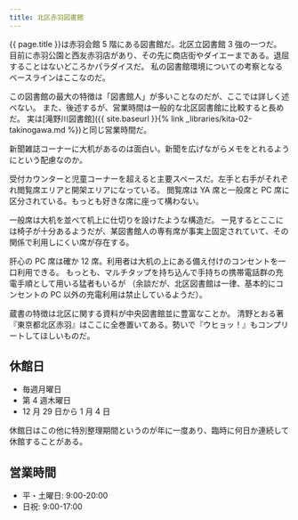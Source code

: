 ```yaml
---
title: 北区赤羽図書館
---
```


{{ page.title }}は赤羽会館 5 階にある図書館だ。北区立図書館 3 強の一つだ。
目前に赤羽公園と西友赤羽店があり、その先に商店街やダイエーまである。退屈することはないどころかパラダイスだ。
私の図書館環境についての考察となるベースラインはここなのだ。

この図書館の最大の特徴は「図書館人」が多いことなのだが、ここでは詳しく述べない。
また、後述するが、営業時間は一般的な北区図書館に比較すると長めだ。
実は[滝野川図書館]({{ site.baseurl }}{% link _libraries/kita-02-takinogawa.md %})と同じ営業時間だ。

新聞雑誌コーナーに大机があるのは面白い。新聞を広げながらメモをとれるようにという配慮なのか。

受付カウンターと児童コーナーを超えると主要スペースだ。左手と右手がそれぞれ閲覧席エリアと開架エリアになっている。
閲覧席は YA 席と一般席と PC 席に区分されている。もっとも好きな席に座って構わない。

一般席は大机を並べて机上に仕切りを設けたような構造だ。
一見するとここには椅子が十分あるようだが、某図書館人の専有席が事実上固定されていて、その関係で利用しにくい席が存在する。

肝心の PC 席は確か 12 席。利用者は大机の上にある備え付けのコンセントを一口利用できる。
もっとも、マルチタップを持ち込んで手持ちの携帯電話群の充電手順として用いる猛者もいるが
（余談だが、北区図書館は一律、基本的にコンセントの PC 以外の充電利用は禁止しているようだ）。

蔵書の特徴は北区に関する資料が中央図書館並に豊富なことか。
清野とおる著『東京都北区赤羽』はここに全巻置いてある。勢いで『ウヒョッ！』もコンプリートしてほしいものだ。

## 休館日

* 毎週月曜日
* 第 4 週木曜日
* 12 月 29 日から 1 月 4 日

休館日はこの他に特別整理期間というのが年に一度あり、臨時に何日か連続して休館することがある。

## 営業時間

* 平・土曜日: 9:00-20:00
* 日祝: 9:00-17:00
